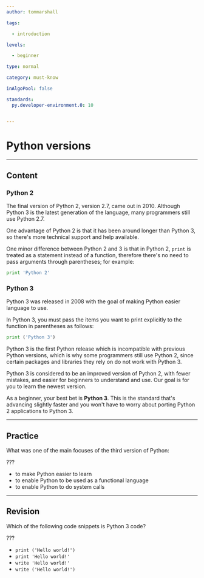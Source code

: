 ```yaml
---
author: tommarshall

tags:

  - introduction

levels:

  - beginner

type: normal

category: must-know

inAlgoPool: false

standards:
  py.developer-environment.0: 10


---
```


# Python versions

---
## Content

### Python 2

The final version of Python 2, version 2.7, came out in 2010. Although Python 3 is the latest generation of the language, many programmers still use Python 2.7.

One advantage of Python 2 is that it has been around longer than Python 3, so there's more technical support and help available.

One minor difference between Python 2 and 3 is that in Python 2, `print` is treated as a statement instead of a function, therefore there's no need to pass arguments through parentheses; for example:

```python
print 'Python 2'
```

### Python 3

Python 3 was released in 2008 with the goal of making Python easier language to use.

In Python 3, you must pass the items you want to print explicitly to the function in parentheses as follows:
```python
print ('Python 3')
```

Python 3 is the first Python release which is incompatible with previous Python versions, which is why some programmers still use Python 2, since certain packages and libraries they rely on do not work with Python 3.

Python 3 is considered to be an improved version of Python 2, with fewer mistakes, and easier for beginners to understand and use. Our goal is for you to learn the newest version.

As a beginner, your best bet is **Python 3**. This is the standard that's advancing slightly faster and you won't have to worry about porting Python 2 applications to Python 3.

---
## Practice

What was one of the main focuses of the third version of Python:

???

* to make Python easier to learn
* to enable Python to be used as a functional language
* to enable Python to do system calls


---
## Revision

Which of the following code snippets is Python 3 code?

???


* `print ('Hello world!')`
* `print 'Hello world!'`
* `write 'Hello world!'`
* `write ('Hello world!')`
